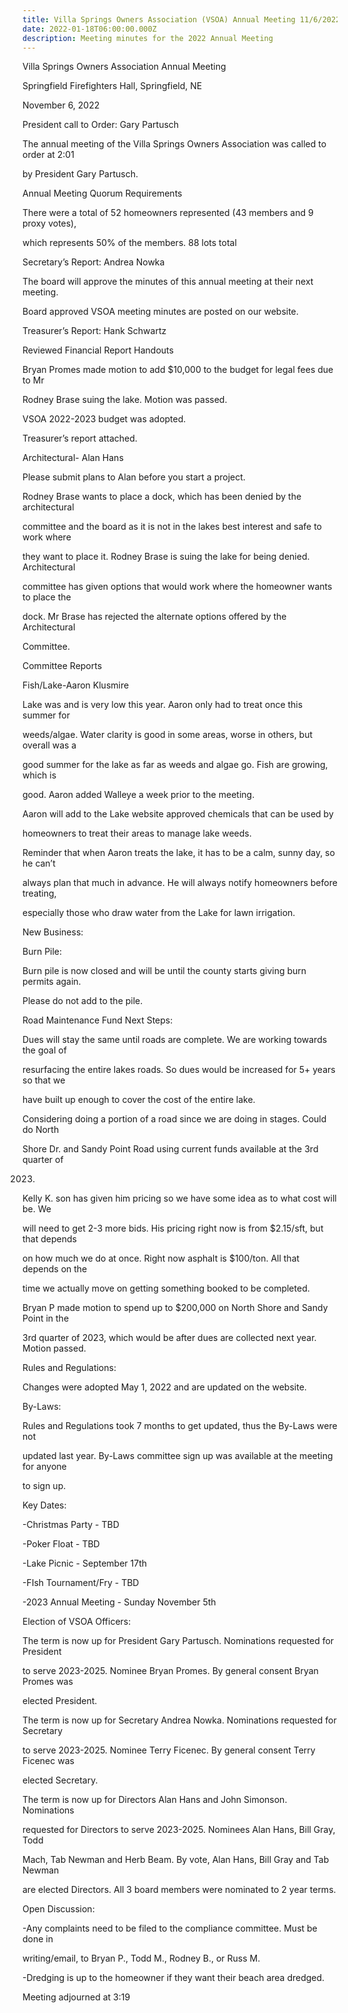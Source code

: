 ```yaml
---
title: Villa Springs Owners Association (VSOA) Annual Meeting 11/6/2022
date: 2022-01-18T06:00:00.000Z
description: Meeting minutes for the 2022 Annual Meeting
---
```



Villa Springs Owners Association Annual Meeting

Springfield Firefighters Hall, Springfield, NE

November 6, 2022

President call to Order: Gary Partusch

The annual meeting of the Villa Springs Owners Association was called to order at 2:01

by President Gary Partusch.

Annual Meeting Quorum Requirements

There were a total of 52 homeowners represented (43 members and 9 proxy votes),

which represents 50% of the members. 88 lots total

Secretary’s Report: Andrea Nowka

The board will approve the minutes of this annual meeting at their next meeting.

Board approved VSOA meeting minutes are posted on our website.

Treasurer’s Report: Hank Schwartz

Reviewed Financial Report Handouts

Bryan Promes made motion to add $10,000 to the budget for legal fees due to Mr

Rodney Brase suing the lake. Motion was passed.

VSOA 2022-2023 budget was adopted.

Treasurer’s report attached.

Architectural- Alan Hans

Please submit plans to Alan before you start a project.

Rodney Brase wants to place a dock, which has been denied by the architectural

committee and the board as it is not in the lakes best interest and safe to work where

they want to place it. Rodney Brase is suing the lake for being denied. Architectural

committee has given options that would work where the homeowner wants to place the

dock. Mr Brase has rejected the alternate options offered by the Architectural

Committee.

Committee Reports

Fish/Lake-Aaron Klusmire

Lake was and is very low this year. Aaron only had to treat once this summer for

weeds/algae. Water clarity is good in some areas, worse in others, but overall was a

good summer for the lake as far as weeds and algae go. Fish are growing, which is

good. Aaron added Walleye a week prior to the meeting.

Aaron will add to the Lake website approved chemicals that can be used by

homeowners to treat their areas to manage lake weeds.

Reminder that when Aaron treats the lake, it has to be a calm, sunny day, so he can’t

always plan that much in advance. He will always notify homeowners before treating,

especially those who draw water from the Lake for lawn irrigation.

New Business:

Burn Pile:

Burn pile is now closed and will be until the county starts giving burn permits again.

Please do not add to the pile.

Road Maintenance Fund Next Steps:

Dues will stay the same until roads are complete. We are working towards the goal of

resurfacing the entire lakes roads. So dues would be increased for 5+ years so that we

have built up enough to cover the cost of the entire lake.

Considering doing a portion of a road since we are doing in stages. Could do North

Shore Dr. and Sandy Point Road using current funds available at the 3rd quarter of

2023.

Kelly K. son has given him pricing so we have some idea as to what cost will be. We

will need to get 2-3 more bids. His pricing right now is from $2.15/sft, but that depends

on how much we do at once. Right now asphalt is $100/ton. All that depends on the

time we actually move on getting something booked to be completed.

Bryan P made motion to spend up to $200,000 on North Shore and Sandy Point in the

3rd quarter of 2023, which would be after dues are collected next year. Motion passed.

Rules and Regulations:

Changes were adopted May 1, 2022 and are updated on the website.

By-Laws:

Rules and Regulations took 7 months to get updated, thus the By-Laws were not

updated last year. By-Laws committee sign up was available at the meeting for anyone

to sign up.

Key Dates:

\-Christmas Party - TBD

\-Poker Float - TBD

\-Lake Picnic - September 17th

\-FIsh Tournament/Fry - TBD

\-2023 Annual Meeting - Sunday November 5th

Election of VSOA Officers:

The term is now up for President Gary Partusch. Nominations requested for President

to serve 2023-2025. Nominee Bryan Promes. By general consent Bryan Promes was

elected President.

The term is now up for Secretary Andrea Nowka. Nominations requested for Secretary

to serve 2023-2025. Nominee Terry Ficenec. By general consent Terry Ficenec was

elected Secretary.

The term is now up for Directors Alan Hans and John Simonson. Nominations

requested for Directors to serve 2023-2025. Nominees Alan Hans, Bill Gray, Todd

Mach, Tab Newman and Herb Beam. By vote, Alan Hans, Bill Gray and Tab Newman

are elected Directors. All 3 board members were nominated to 2 year terms.

Open Discussion:

\-Any complaints need to be filed to the compliance committee. Must be done in

writing/email, to Bryan P., Todd M., Rodney B., or Russ M.

\-Dredging is up to the homeowner if they want their beach area dredged.

Meeting adjourned at 3:19
